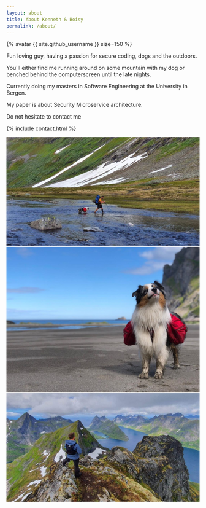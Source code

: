 ```yaml
---
layout: about
title: About Kenneth & Boisy
permalink: /about/
---
```


{% avatar {{ site.github_username }} size=150 %}

Fun loving guy, having a passion for secure coding, dogs and the outdoors.

You'll either find me running around on some mountain with my dog or benched behind the computerscreen until the late nights.

Currently doing my masters in Software Engineering at the University in Bergen.

My paper is about Security Microservice architecture.

Do not hesitate to contact me 

{% include contact.html %}

![Adventure pals](/assets/img/about/adventure.jpg)
![Adventure pals](/assets/img/about/boisy.jpg)
![Adventure pals](/assets/img/about/lofoten.jpg)
